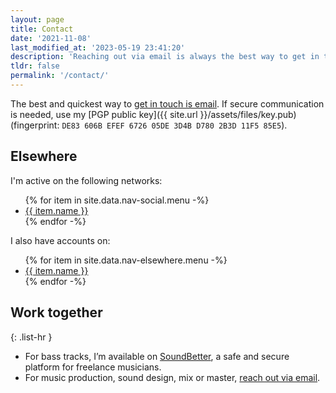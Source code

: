 ```yaml
---
layout: page
title: Contact
date: '2021-11-08'
last_modified_at: '2023-05-19 23:41:20'
description: 'Reaching out via email is always the best way to get in touch.'
tldr: false
permalink: '/contact/'
---
```

The best and quickest way to [get in touch is email](mailto:hello@minutestomidnight.co.uk). If secure communication is needed, use my [PGP public key]({{ site.url }}/assets/files/key.pub) (fingerprint: `DE83 606B EFEF 6726 05DE 3D4B D780 2B3D 11F5 85E5`).

## Elsewhere

I'm active on the following networks:

<ul>
  {% for item in site.data.nav-social.menu -%}
  <li><a href="{{ item.link }}">{{ item.name }}</a></li>
  {% endfor -%}
</ul>

I also have accounts on:

<ul>
  {% for item in site.data.nav-elsewhere.menu -%}
  <li><a href="{{ item.link }}">{{ item.name }}</a></li>
  {% endfor -%}
</ul>

## Work together

{: .list-hr }
- For bass tracks, I’m available on [SoundBetter](https://soundbetter.com/profiles/206552-simone-silvestroni), a safe and secure platform for freelance musicians.
- For music production, sound design, mix or master, [reach out via email](mailto:hello@minutestomidnight.co.uk).
